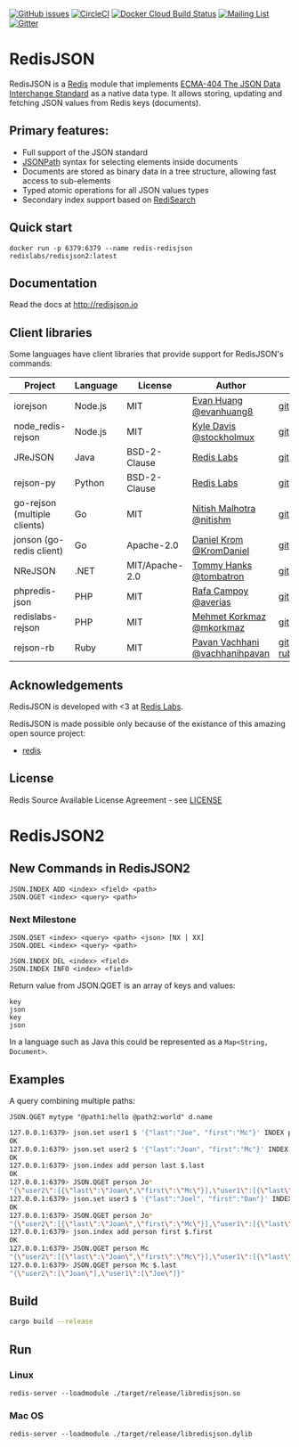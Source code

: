 [![GitHub issues](https://img.shields.io/github/release/RedisJSON/RedisJSON2.svg)](https://github.com/RedisJSON/RedisJSON2/releases/latest)
[![CircleCI](https://circleci.com/gh/RedisJSON/RedisJSON2/tree/master.svg?style=svg)](https://circleci.com/gh/RedisJSON/RedisJSON2/tree/master)
[![Docker Cloud Build Status](https://img.shields.io/docker/cloud/build/redislabs/redisjson2.svg)](https://hub.docker.com/r/redislabs/redisjson2/builds/)
[![Mailing List](https://img.shields.io/badge/Mailing%20List-RedisJSON-blue)](https://groups.google.com/forum/#!forum/redisjson)
[![Gitter](https://badges.gitter.im/RedisLabs/RedisJSON.svg)](https://gitter.im/RedisLabs/RedisJSON?utm_source=badge&utm_medium=badge&utm_campaign=pr-badge)

# RedisJSON

RedisJSON is a [Redis](https://redis.io/) module that implements [ECMA-404 The JSON Data Interchange Standard](https://json.org/) as a native data type. It allows storing, updating and fetching JSON values from Redis keys (documents).

## Primary features:

* Full support of the JSON standard
* [JSONPath](https://goessner.net/articles/JsonPath/) syntax for selecting elements inside documents
* Documents are stored as binary data in a tree structure, allowing fast access to sub-elements
* Typed atomic operations for all JSON values types
* Secondary index support based on [RediSearch](https://redisearch.io)

## Quick start

```
docker run -p 6379:6379 --name redis-redisjson redislabs/redisjson2:latest
```

## Documentation

Read the docs at http://redisjson.io

## Client libraries

Some languages have client libraries that provide support for RedisJSON's commands:

| Project | Language | License | Author | URL |
| ------- | -------- | ------- | ------ | --- |
| iorejson | Node.js | MIT | [Evan Huang @evanhuang8](https://github.com/evanhuang8) | [git](https://github.com/evanhuang8/iorejson) [npm](https://www.npmjs.com/package/iorejson) |
| node_redis-rejson | Node.js | MIT | [Kyle Davis @stockholmux](https://github.com/stockholmux) | [git](https://github.com/stockholmux/node_redis-rejson) [npm](https://www.npmjs.com/package/redis-rejson) |
| JReJSON | Java | BSD-2-Clause | [Redis Labs](https://redislabs.com) | [git](https://github.com/RedisLabs/JReJSON/) |
| rejson-py | Python | BSD-2-Clause | [Redis Labs](https://redislabs.com) | [git](https://github.com/RedisLabs/rejson-py) [pypi](https://pypi.python.org/pypi/rejson) |
| go-rejson (multiple clients) | Go | MIT | [Nitish Malhotra @nitishm](https://github.com/nitishm) | [git](https://github.com/nitishm/go-rejson/) |
| jonson  (go-redis client)| Go | Apache-2.0 | [Daniel Krom @KromDaniel](https://github.com/KromDaniel) | [git](https://github.com/KromDaniel/rejonson) |
| NReJSON | .NET | MIT/Apache-2.0 | [Tommy Hanks @tombatron](https://github.com/tombatron) | [git](https://github.com/tombatron/NReJSON) |
| phpredis-json | PHP | MIT | [Rafa Campoy @averias](https://github.com/averias/) | [git](https://github.com/averias/phpredis-json) |
| redislabs-rejson | PHP | MIT | [Mehmet Korkmaz @mkorkmaz](https://github.com/mkorkmaz) | [git](https://github.com/mkorkmaz/redislabs-rejson/) |
| rejson-rb | Ruby | MIT | [Pavan Vachhani @vachhanihpavan](https://github.com/vachhanihpavan/) | [git](https://github.com/vachhanihpavan/rejson-rb) [rubygems](https://rubygems.org/gems/rejson-rb)|

## Acknowledgements

RedisJSON is developed with <3 at [Redis Labs](https://redislabs.com).

RedisJSON is made possible only because of the existance of this amazing open source project:

* [redis](https://github.com/antirez/redis)

## License

Redis Source Available License Agreement - see [LICENSE](LICENSE)

# RedisJSON2

## New Commands in RedisJSON2

    JSON.INDEX ADD <index> <field> <path>
    JSON.QGET <index> <query> <path>

### Next Milestone
    JSON.QSET <index> <query> <path> <json> [NX | XX]
    JSON.QDEL <index> <query> <path>
    
    JSON.INDEX DEL <index> <field>
    JSON.INDEX INFO <index> <field>

Return value from JSON.QGET is an array of keys and values:

    key
    json
    key
    json

In a language such as Java this could be represented as a `Map<String, Document>`.
    
## Examples

A query combining multiple paths:
    
    JSON.QGET mytype "@path1:hello @path2:world" d.name
    
    
```bash
127.0.0.1:6379> json.set user1 $ '{"last":"Joe", "first":"Mc"}' INDEX person
OK
127.0.0.1:6379> json.set user2 $ '{"last":"Joan", "first":"Mc"}' INDEX person
OK
127.0.0.1:6379> json.index add person last $.last
OK
127.0.0.1:6379> JSON.QGET person Jo*
"{\"user2\":[{\"last\":\"Joan\",\"first\":\"Mc\"}],\"user1\":[{\"last\":\"Joe\",\"first\":\"Mc\"}]}"
127.0.0.1:6379> json.set user3 $ '{"last":"Joel", "first":"Dan"}' INDEX person
OK
127.0.0.1:6379> JSON.QGET person Jo*
"{\"user2\":[{\"last\":\"Joan\",\"first\":\"Mc\"}],\"user1\":[{\"last\":\"Joe\",\"first\":\"Mc\"}],\"user3\":[{\"last\":\"Joel\",\"first\":\"Dan\"}]}"
127.0.0.1:6379> json.index add person first $.first
OK
127.0.0.1:6379> JSON.QGET person Mc
"{\"user2\":[{\"last\":\"Joan\",\"first\":\"Mc\"}],\"user1\":[{\"last\":\"Joe\",\"first\":\"Mc\"}]}"
127.0.0.1:6379> JSON.QGET person Mc $.last
"{\"user2\":[\"Joan\"],\"user1\":[\"Joe\"]}"
```
    


## Build

```bash
cargo build --release
```

## Run

### Linux

```
redis-server --loadmodule ./target/release/libredisjson.so
```

### Mac OS

```
redis-server --loadmodule ./target/release/libredisjson.dylib
```
